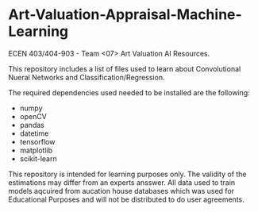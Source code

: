 # Art-Valuation-Appraisal-Machine-Learning

ECEN 403/404-903 - Team <07> Art Valuation AI Resources. 

This repository includes a list of files used to learn about Convolutional Nueral Networks and Classification/Regression. 

The required dependencies used needed to be installed are the following:

  - numpy
  - openCV
  - pandas
  - datetime
  - tensorflow
  - matplotlib
  - scikit-learn

This repository is intended for learning purposes only. The validity of the estimations may differ from an experts ansswer. All data used to train models aqcuired from aucation house databases which was used for Educational Purposes and will not be distributed to do user agreements. 
  
